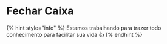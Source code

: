 # Fechar Caixa

{% hint style="info" %}
Estamos trabalhando para trazer todo conhecimento para facilitar sua vida 👍
{% endhint %}
